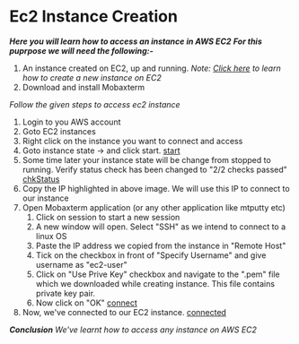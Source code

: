 # Ec2 Instance Creation
***Here you will learn how to access an instance in AWS EC2***
***For this puprpose we will need the following:-***
1. An instance created on EC2, up and running. 
   *Note: [Click here](https://github.com/prem1204/Pranay-Assignments/blob/aws-services/ec2-instance-creation.md) to learn how to create a new instance on EC2*
2. Download and install Mobaxterm

*Follow the given steps to access ec2 instance*
1. Login to you AWS account
2. Goto EC2 instances
3. Right click on the instance you want to connect and access
4. Goto instance state -> and click start. 
    [start](https://github.com/prem1204/Pranay-Assignments/blob/images/start/start.PNG)
5. Some time later your instance state will be change from stopped to running. Verify status check has been changed to "2/2 checks passed"
   [chkStatus](https://github.com/prem1204/Pranay-Assignments/blob/images/start/checkStatus.PNG)
6. Copy the IP highlighted in above image. We will use this IP to connect to our instance
7. Open Mobaxterm application (or any other application like mtputty etc)
   1. Click on session to start a new session
   2. A new window will open. Select "SSH" as we intend to connect to a linux OS
   3. Paste the IP address we copied from the instance in "Remote Host"
   4. Tick on the checkbox in front of "Specify Username" and give username as "ec2-user"
   5. Click on "Use Prive Key" checkbox and navigate to the "<filename>.pem" file which we downloaded while creating instance. This file contains private key pair.
   6. Now click on "OK"
   [connect](https://github.com/prem1204/Pranay-Assignments/blob/images/start/connect.PNG)
8. Now, we've connected to our EC2 instance.
   [connected](https://github.com/prem1204/Pranay-Assignments/blob/images/start/connected.PNG)

***Conclusion***
*We've learnt how to access any instance on AWS EC2*